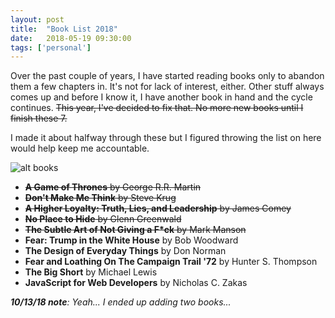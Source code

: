 ```yaml
---
layout: post
title:  "Book List 2018"
date:   2018-05-19 09:30:00
tags: ['personal']
---
```


Over the past couple of years, I have started reading books only to abandon them a few chapters in. It's not for lack of interest, either. Other stuff always comes up and before I know it, I have another book in hand and the cycle continues. ~~This year, I've decided to fix that. No more new books until I finish these 7.~~

I made it about halfway through these but I figured throwing the list on here would help keep me accountable.

![alt books](https://i.imgur.com/Hg87qce.jpg)

* ~~**A Game of Thrones** by George R.R. Martin~~
* ~~**Don't Make Me Think** by Steve Krug~~
* ~~**A Higher Loyalty: Truth, Lies, and Leadership** by James Comey~~
* ~~**No Place to Hide** by Glenn Greenwald~~
* ~~**The Subtle Art of Not Giving a F*ck** by Mark Manson~~
* **Fear: Trump in the White House** by Bob Woodward
* **The Design of Everyday Things** by Don Norman
* **Fear and Loathing On The Campaign Trail '72** by Hunter S. Thompson
* **The Big Short** by Michael Lewis
* **JavaScript for Web Developers** by Nicholas C. Zakas

_**10/13/18 note**: Yeah... I ended up adding two books..._